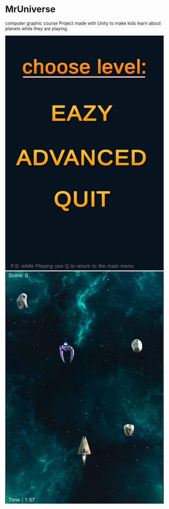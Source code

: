 # MrUniverse
computer graphic course Project made with Unity to make kids learn about planets while they are playing.

![Alt text](welcome.jpg?raw=true "Menu")
![Alt text](playMode.jpg?raw=true "play")
